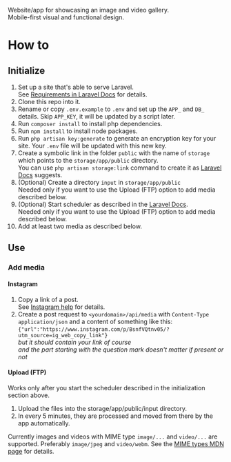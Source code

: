 Website/app for showcasing an image and video gallery.<br/>
Mobile-first visual and functional design.

# How to

## Initialize
1. Set up a site that's able to serve Laravel.<br/>
See [Requirements in Laravel Docs](https://laravel.com/docs/#server-requirements) for details.
2. Clone this repo into it.
3. Rename or copy `.env.example` to `.env` and set up the `APP_` and `DB_` details. Skip `APP_KEY`, it will be updated by a script later.
4. Run `composer install` to install php dependencies.
5. Run `npm install` to install node packages.
6. Run `php artisan key:generate` to generate an encryption key for your site. Your `.env` file will be updated with this new key.
7. Create a symbolic link in the folder `public` with the name of `storage` which points to the `storage/app/public` directory.<br/>
You can use `php artisan storage:link` command to create it as [Laravel Docs](https://laravel.com/docs/filesystem#configuration) suggests.
8. (Optional) Create a directory `input` in `storage/app/public`<br/>
Needed only if you want to use the Upload (FTP) option to add media described below.
9. (Optional) Start scheduler as described in the [Laravel Docs](https://laravel.com/docs/scheduling#introduction).<br/>
Needed only if you want to use the Upload (FTP) option to add media described below.
10. Add at least two media as described below.

## Use

### Add media

#### Instagram
1. Copy a link of a post.<br/>
See [Instagram help](https://help.instagram.com/372819389498306) for details.
2. Create a post request to `<yourdomain>/api/media` with `Content-Type` `application/json` and a content of something like this:<br/>
`{"url":"https://www.instagram.com/p/BsnfVQtnv05/?utm_source=ig_web_copy_link"}`<br/>
*but it should contain your link of course*<br/>
*and the part starting with the question mark doesn't matter if present or not*

#### Upload (FTP)
Works only after you start the scheduler described in the initialization section above.
1. Upload the files into the storage/app/public/input directory.
2. In every 5 minutes, they are processed and moved from there by the app automatically.

Currently images and videos with MIME type `image/...` and `video/...` are supported.
Preferably `image/jpeg` and `video/webm`.
See the [MIME types MDN page](https://developer.mozilla.org/en-US/docs/Web/HTTP/Basics_of_HTTP/MIME_types) for details.
